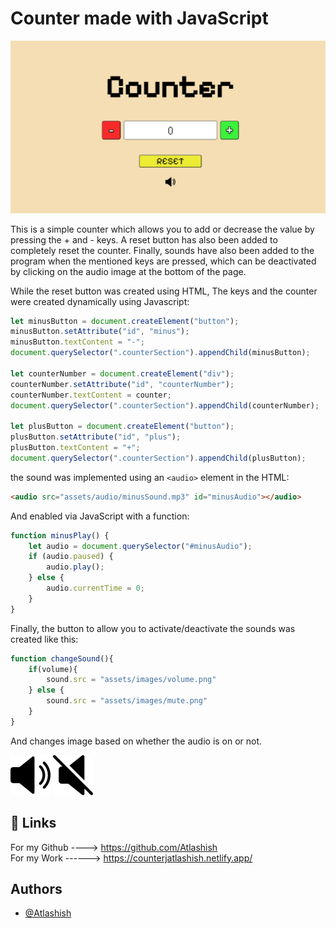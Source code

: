 # Counter made with JavaScript

![Banner](assets/images/Screenshot-Counter.png)

This is a simple counter which allows you to add or decrease the value by pressing the + and - keys.
A reset button has also been added to completely reset the counter.
Finally, sounds have also been added to the program when the mentioned keys are pressed, which can be deactivated by clicking on the audio image at the bottom of the page.


While the reset button was created using HTML, The keys and the counter were created dynamically using Javascript:

``````JavaScript
let minusButton = document.createElement("button");
minusButton.setAttribute("id", "minus");
minusButton.textContent = "-";
document.querySelector(".counterSection").appendChild(minusButton);

let counterNumber = document.createElement("div");
counterNumber.setAttribute("id", "counterNumber");
counterNumber.textContent = counter;
document.querySelector(".counterSection").appendChild(counterNumber);

let plusButton = document.createElement("button");
plusButton.setAttribute("id", "plus");
plusButton.textContent = "+";
document.querySelector(".counterSection").appendChild(plusButton);
``````

the sound was implemented using an ``<audio>`` element in the HTML:

``````HTML
<audio src="assets/audio/minusSound.mp3" id="minusAudio"></audio> 
``````

And enabled via JavaScript with a function:

``````Javascript
function minusPlay() {
    let audio = document.querySelector("#minusAudio");
    if (audio.paused) {
        audio.play();
    } else {
        audio.currentTime = 0;
    }
}
``````

Finally, the button to allow you to activate/deactivate the sounds was created like this:

``````Javascript
function changeSound(){
    if(volume){
        sound.src = "assets/images/volume.png"
    } else {
        sound.src = "assets/images/mute.png"
    }
}
``````

And changes image based on whether the audio is on or not.

![SoundActive](assets/images/volume.png)
![SoundMuted](assets/images/mute.png)

## 🔗 Links

For my Github ----> https://github.com/Atlashish      
For my Work ------> https://counterjatlashish.netlify.app/


## Authors

- [@Atlashish](https://github.com/Atlashish/)


